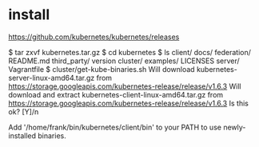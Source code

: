 # install
https://github.com/kubernetes/kubernetes/releases

$ tar zxvf kubernetes.tar.gz
$ cd kubernetes
$ ls 
client/   docs/      federation/  README.md  third_party/  version
cluster/  examples/  LICENSES    server/     Vagrantfile
$ cluster/get-kube-binaries.sh
Will download kubernetes-server-linux-amd64.tar.gz from https://storage.googleapis.com/kubernetes-release/release/v1.6.3
Will download and extract kubernetes-client-linux-amd64.tar.gz from https://storage.googleapis.com/kubernetes-release/release/v1.6.3
Is this ok? [Y]/n

Add '/home/frank/bin/kubernetes/client/bin' to your PATH to use newly-installed binaries.


